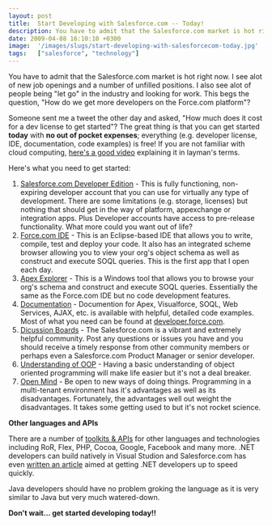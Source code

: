 ```yaml
---
layout: post
title:  Start Developing with Salesforce.com -- Today!
description: You have to admit that the Salesforce.com market is hot right now. I see alot of new job openings and a number of unfilled positions. I also see alot of people being let go in the industry and looking for work. This begs the question, How do we get more developers on the Force.com platform?  Someone sent me a tweet the other day and asked, How much does it cost for a dev license to get started? The great thing is that you can get started today  with no out of pocket expenses; everything (e.g. de
date: 2009-04-08 16:10:10 +0300
image:  '/images/slugs/start-developing-with-salesforcecom-today.jpg'
tags:   ["salesforce", "technology"]
---
```

<p>You have to admit that the Salesforce.com market is hot right now. I see alot of new job openings and a number of unfilled positions. I also see alot of people being "let go" in the industry and looking for work. This begs the question, "How do we get more developers on the Force.com platform"?</p>
<p>Someone sent me a tweet the other day and asked, "How much does it cost for a dev license to get started"? The great thing is that you can get started <strong>today</strong> with <strong>no out of pocket expenses</strong>; everything (e.g. developer license, IDE, documentation, code examples) is free! If you are not familiar with cloud computing, <a href="/2009/03/11/what-is-cloud-computing/" target="_blank">here's a good video</a> explaining it in layman's terms.</p>
<p>Here's what you need to get started:</p>
<ol>
	<li><a href="http://www.developerforce.com/events/regular/registration.php" target="_blank">Salesforce.com Developer Edition</a> - This is fully functioning, non-expiring developer account that you can use for virtually any type of development. There are some limitations (e.g. storage, licenses) but nothing that should get in the way of platform, appexchange or integration apps. Plus Developer accounts have access to pre-release functionality. What more could you want out of life?</li>
	<li><a href="http://wiki.developerforce.com/index.php/Force.com_IDE" target="_blank">Force.com IDE</a> - This is an Eclipse-based IDE that allows you to write, compile, test and deploy your code. It also has an integrated scheme browser allowing you to view your org's object schema as well as construct and execute SOQL queries. This is the first app that I open each day.</li>
	<li><a href="http://wiki.developerforce.com/index.php/Apex_Explorer" target="_blank">Apex Explorer</a> - This is a Windows tool that allows you to browse your org's schema and construct and execute SOQL queries. Essentially the same as the Force.com IDE but no code development features.</li>
	<li><a href="http://wiki.developerforce.com/index.php/Documentation" target="_blank">Documentation</a> - Documention for Apex, Visualforce, SOQL, Web Services, AJAX, etc. is available with helpful, detailed code examples. Most of what you need can be found at <a href="http://developer.force.com" target="_blank">developer.force.com</a>.</li>
	<li><a href="http://community.salesforce.com/sforce/?category.id=developers" target="_blank">Dicussion Boards</a> - The Salesforce.com is a vibrant and extremely helpful community. Post any questions or issues you have and you should receive a timely response from other community members or perhaps even a Salesforce.com Product Manager or senior developer.</li>
	<li><a href="http://en.wikipedia.org/wiki/Object_oriented" target="_blank">Understanding of OOP</a> - Having a basic understanding of object oriented programming will make life easier but it's not a deal breaker.</li>
	<li><a href="http://en.wikipedia.org/wiki/Open_mind" target="_blank">Open Mind</a> - Be open to new ways of doing things. Programming in a multi-tenant environment has it's advantages as well as its disadvantages. Fortunately, the advantages well out weight the disadvantages. It takes some getting used to but it's not rocket science.</li>
</ol>
<strong>Other languages and APIs</strong>
<p>There are a number of <a href="http://wiki.developerforce.com/index.php/Web_Services_API" target="_blank">toolkits & APIs</a> for other languages and technologies including RoR, Flex, PHP, Cocoa, Google, Facebook and many more. .NET developers can build natively in Visual Studion and Salesforce.com has even <a href="http://wiki.developerforce.com/index.php/Force.com_for_ASP.NET_Developers" target="_blank">written an article</a> aimed at getting .NET developers up to speed quickly.</p>
<p>Java developers should have no problem groking the language as it is very similar to Java but very much watered-down.</p>
<p><strong>Don't wait... get started developing today!!</strong></p>

